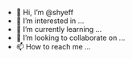 - 👋 Hi, I’m @shyeff
- 👀 I’m interested in ...
- 🌱 I’m currently learning ...
- 💞️ I’m looking to collaborate on ...
- 📫 How to reach me ...

<!---
shyeff/shyeff is a ✨ special ✨ repository because its `README.md` (this file) appears on your GitHub profile.
You can click the Preview link to take a look at your changes.
--->
